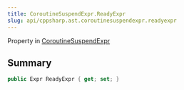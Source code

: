```yaml
---
title: CoroutineSuspendExpr.ReadyExpr
slug: api/cppsharp.ast.coroutinesuspendexpr.readyexpr
---
```

Property in [CoroutineSuspendExpr](/api/cppsharp/ast/coroutinesuspendexpr)

## Summary



```csharp
public Expr ReadyExpr { get; set; }
```

